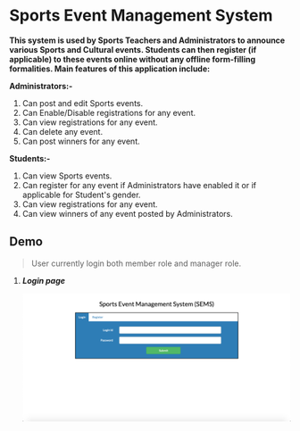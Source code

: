 # Sports Event Management System
**This system is used by Sports Teachers and Administrators to announce various Sports and Cultural events. Students can then register (if applicable) to these events online without any offline form-filling formalities. Main features of this application include:**

**Administrators:-**
1. Can post and edit Sports events.
2. Can Enable/Disable registrations for any event.
3. Can view registrations for any event.
4. Can delete any event.
5. Can post winners for any event.

**Students:-**
1. Can view Sports events.
2. Can register for any event if Administrators have enabled it or if applicable for Student's gender.
3. Can view registrations for any event.
4. Can view winners of any event posted by Administrators.

## Demo
> User currently login both member role and manager role.

1. ___Login page___
    <p align="center"><img src="screenshot/login.png" alt="login" width="600"></p>
